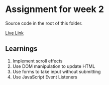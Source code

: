 # Assignment for week 2
Source code in the root of this folder.

[Live Link](https://hashimzia.github.io/ConnectionsLab/Week2/Assignment2/index.html)

## Learnings
1. Implement scroll effects
2. Use DOM manipulation to update HTML
3. Use forms to take input without submitting
4. Use JavaScript Event Listeners
